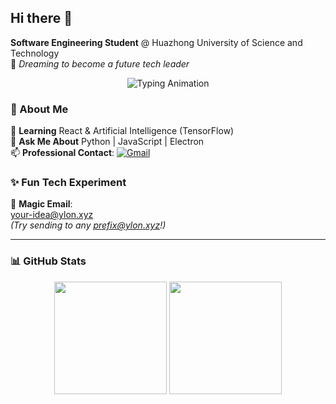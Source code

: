 ## Hi there 👋

**Software Engineering Student** @ Huazhong University of Science and Technology  
🌟 *Dreaming to become a future tech leader*  

<p align="center">
  <img src="https://readme-typing-svg.demolab.com?font=Fira+Code&weight=600&size=22&pause=1000&color=68D7F7&center=true&vCenter=true&width=435&lines=Full-Stack+Developer;Open-Source+Enthusiast;AI+Explorer" alt="Typing Animation" />
</p>


### 🚀 About Me

🌱 **Learning** React & Artificial Intelligence (TensorFlow)  
💬 **Ask Me About** Python | JavaScript | Electron  
📫 **Professional Contact**: [![Gmail](https://img.shields.io/badge/-haoylon@gmail.com-D14836?style=flat&logo=gmail&logoColor=white)](mailto:haoylon@gmail.com)  

### ✨ Fun Tech Experiment

📮 **Magic Email**:  
[your-idea@ylon.xyz](mailto:test@ylon.xyz)  
*(Try sending to any prefix@ylon.xyz!)*  

---

### 📊 GitHub Stats

<p align="center">
  <img height="180em" src="https://github-readme-stats.vercel.app/api?username=Hydralune&show_icons=true&theme=default&border_color=dfe1e5&bg_color=ffffff&text_color=333333" />
  <img height="180em" src="https://github-readme-stats.vercel.app/api/top-langs/?username=Hydralune&layout=compact&theme=default&border_color=dfe1e5&bg_color=ffffff&text_color=333333" />
</p>



<!--
**Hydralune/Hydralune** is a ✨ _special_ ✨ repository because its `README.md` (this file) appears on your GitHub profile.

Here are some ideas to get you started:

- 🔭 I’m currently working on ...
- 🌱 I’m currently learning ...
- 👯 I’m looking to collaborate on ...
- 🤔 I’m looking for help with ...
- 💬 Ask me about ...
- 📫 How to reach me: ...
- 😄 Pronouns: ...
- ⚡ Fun fact: ...
  -->
